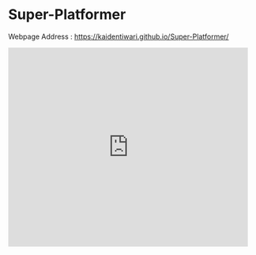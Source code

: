 # Super-Platformer

Webpage Address : https://kaidentiwari.github.io/Super-Platformer/

<iframe allowtransparency="true" width="485" height="402" src="https://scratch.mit.edu/projects/embed/245187966/?autostart=true" frameborder="0" allowfullscreen="true"></iframe>



